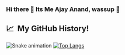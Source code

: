 ### Hi there 👋 Its Me Ajay Anand, wassup 💫

<h2> 📈 &nbsp;My GitHub History!</h2>


![Snake animation](https://github.com/thepiyushmalhotra/thepiyushmalhotra/blob/output/github-contribution-grid-snake.svg)
[![Top Langs](https://github-readme-stats.vercel.app/api/top-langs/?username=jishnulal7&layout=compact)](https://github.com/anuraghazra/github-readme-stats)

